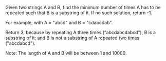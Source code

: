 Given two strings A and B, find the minimum number of times A has to be repeated such that B is a substring of it. If no such solution, return -1.

For example, with A = &quot;abcd&quot; and B = &quot;cdabcdab&quot;.

Return 3, because by repeating A three times (&ldquo;abcdabcdabcd&rdquo;), B is a substring of it; and B is not a substring of A repeated two times (&quot;abcdabcd&quot;).

Note:
The length of A and B will be between 1 and 10000.
